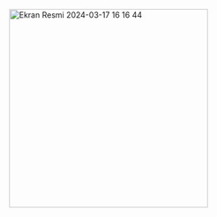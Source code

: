 <img width="360" alt="Ekran Resmi 2024-03-17 16 16 44" src="https://github.com/seymanurks/ToDo/assets/100444600/21ecfb1c-3d9c-4452-96be-ff41a7014e72">
